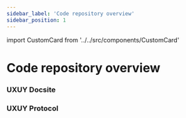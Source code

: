 ```yaml
---
sidebar_label: 'Code repository overview'
sidebar_position: 1
---
```

import CustomCard from '../../src/components/CustomCard'

# Code repository overview

### UXUY Docsite

<CustomCard title="Docs"  description="Docs Code repository overview "  link="https://github.com/uxuycom/uxuy-docsite" />

### UXUY Protocol

<CustomCard title="Protocol Contracts"  description="Protocol Contracts Code repository overview"  link="https://github.com/uxuycom/uxuy-protocol-contracts" />



